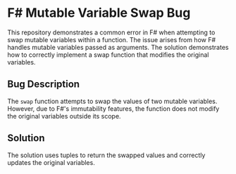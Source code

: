 # F# Mutable Variable Swap Bug

This repository demonstrates a common error in F# when attempting to swap mutable variables within a function.  The issue arises from how F# handles mutable variables passed as arguments.  The solution demonstrates how to correctly implement a swap function that modifies the original variables.

## Bug Description

The `swap` function attempts to swap the values of two mutable variables.  However, due to F#'s immutability features, the function does not modify the original variables outside its scope.

## Solution

The solution uses tuples to return the swapped values and correctly updates the original variables.